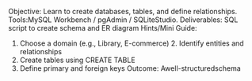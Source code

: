 Objective: Learn to create databases, tables, and define relationships. Tools:MySQL Workbench / pgAdmin / SQLiteStudio.
Deliverables: SQL script to create schema and ER diagram
Hints/Mini Guide:
1. Choose a domain (e.g., Library, E-commerce) 2. Identify entities and relationships
3. Create tables using CREATE TABLE
4. Define primary and foreign keys
Outcome: Awell-structuredschema
